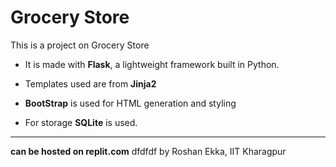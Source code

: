# Grocery Store
This is a project on Grocery Store 

* It is made with **Flask**, a lightweight framework built in Python.
* Templates used are from **Jinja2**
* **BootStrap** is used for HTML generation and styling

* For storage **SQLite** is used.
---

 
**can be hosted on replit.com**
dfdfdf
by Roshan Ekka, IIT Kharagpur